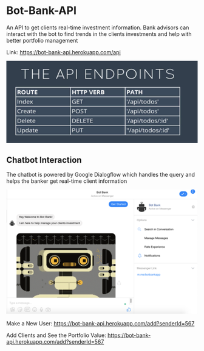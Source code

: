 # Bot-Bank-API

An API to get clients real-time investment information. Bank advisors can interact with the bot to find trends in the clients investments and help with better portfolio management

Link: https://bot-bank-api.herokuapp.com/api


![api](api.png)

## Chatbot Interaction

The chatbot is powered by Google Dialogflow which handles the query and helps the banker get real-time client information

![api](mess.png)
  
Make a New User: https://bot-bank-api.herokuapp.com/add?senderId=567

Add Clients and See the Portfolio Value: https://bot-bank-api.herokuapp.com/add?senderId=567
